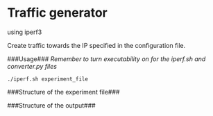 # Traffic generator #
using iperf3

Create traffic towards the IP specified in the configuration file.

###Usage###
*Remember to turn executability on for the iperf.sh and converter.py files*

`./iperf.sh experiment_file`

###Structure of the experiment file###

###Structure of the output###

